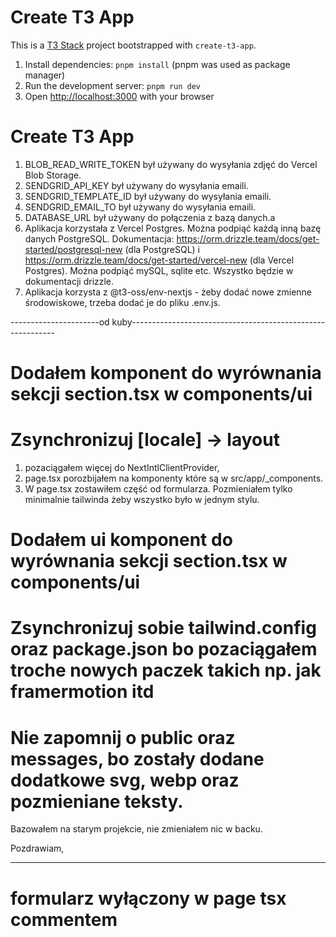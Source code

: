 # Create T3 App
This is a [T3 Stack](https://create.t3.gg/) project bootstrapped with `create-t3-app`.

1. Install dependencies: `pnpm install` (pnpm was used as package manager)
2. Run the development server: `pnpm run dev`
3. Open [http://localhost:3000](http://localhost:3000) with your browser

# Create T3 App
1. BLOB_READ_WRITE_TOKEN był używany do wysyłania zdjęć do Vercel Blob Storage.
2. SENDGRID_API_KEY był używany do wysyłania emaili.
3. SENDGRID_TEMPLATE_ID był używany do wysyłania emaili.
4. SENDGRID_EMAIL_TO był używany do wysyłania emaili.
5. DATABASE_URL był używany do połączenia z bazą danych.a
6. Aplikacja korzystała z Vercel Postgres. Można podpiąć każdą inną bazę danych PostgreSQL. Dokumentacja: https://orm.drizzle.team/docs/get-started/postgresql-new (dla PostgreSQL) i https://orm.drizzle.team/docs/get-started/vercel-new (dla Vercel Postgres). Można podpiąć mySQL, sqlite etc. Wszystko będzie w dokumentacji drizzle.
7. Aplikacja korzysta z @t3-oss/env-nextjs - żeby dodać nowe zmienne środowiskowe, trzeba dodać je do pliku .env.js.

----------------------od kuby-----------------------------------------------------------
# Dodałem komponent do wyrównania sekcji section.tsx w components/ui
# Zsynchronizuj [locale] -> layout 
1. pozaciągałem więcej do NextIntlClientProvider, 
2. page.tsx porozbijałem na komponenty które są w src/app/_components. 
3. W page.tsx zostawiłem część od formularza. Pozmieniałem tylko minimalnie tailwinda żeby wszystko było w jednym stylu. 

# Dodałem ui komponent do wyrównania sekcji section.tsx w components/ui 

# Zsynchronizuj sobie tailwind.config oraz package.json bo pozaciągałem troche nowych paczek takich np. jak framermotion itd

# Nie zapomnij o public oraz messages, bo zostały dodane dodatkowe svg, webp oraz pozmieniane teksty.
Bazowałem na starym projekcie, nie zmieniałem nic w backu. 

Pozdrawiam, 

---------------------------------------------------------------------------------
# formularz wyłączony w page tsx commentem